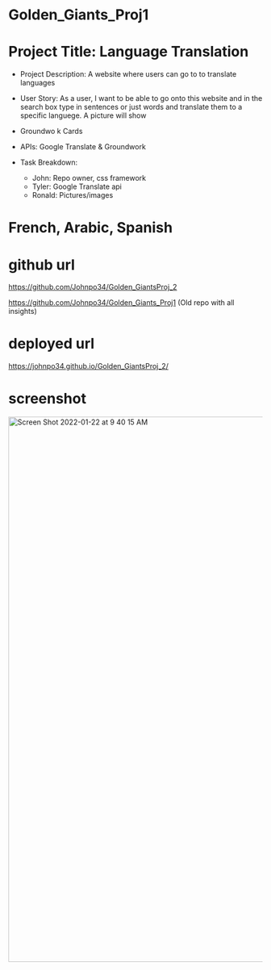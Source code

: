 # Golden_Giants_Proj1
  # Project Title: Language Translation

- Project Description: A website where users can go to to translate languages

- User Story:
As a user, I want to be able to go onto this website and in the search box type in sentences or just words and translate them to a specific languege. A picture will show

- Groundwo
k Cards

- APIs: Google Translate & Groundwork

- Task Breakdown:
    - John: Repo owner, css framework
    - Tyler: Google Translate api
    - Ronald: Pictures/images 

 # French, Arabic, Spanish

 # github url
https://github.com/Johnpo34/Golden_GiantsProj_2

https://github.com/Johnpo34/Golden_Giants_Proj1 (Old repo with all insights)
 # deployed url
https://johnpo34.github.io/Golden_GiantsProj_2/
 # screenshot

 <img width="1081" alt="Screen Shot 2022-01-22 at 9 40 15 AM" src="https://user-images.githubusercontent.com/94233506/150643049-f544b51b-80d2-48a4-bfbf-5ea9253419d7.png">